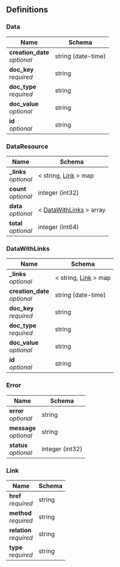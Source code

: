 
<a name="definitions"></a>
## Definitions

<a name="data"></a>
### Data

|Name|Schema|
|---|---|
|**creation_date**  <br>*optional*|string (date-time)|
|**doc_key**  <br>*required*|string|
|**doc_type**  <br>*required*|string|
|**doc_value**  <br>*optional*|string|
|**id**  <br>*optional*|string|


<a name="dataresource"></a>
### DataResource

|Name|Schema|
|---|---|
|**_links**  <br>*optional*|< string, [Link](#link) > map|
|**count**  <br>*optional*|integer (int32)|
|**data**  <br>*optional*|< [DataWithLinks](#datawithlinks) > array|
|**total**  <br>*optional*|integer (int64)|


<a name="datawithlinks"></a>
### DataWithLinks

|Name|Schema|
|---|---|
|**_links**  <br>*optional*|< string, [Link](#link) > map|
|**creation_date**  <br>*optional*|string (date-time)|
|**doc_key**  <br>*required*|string|
|**doc_type**  <br>*required*|string|
|**doc_value**  <br>*optional*|string|
|**id**  <br>*optional*|string|


<a name="error"></a>
### Error

|Name|Schema|
|---|---|
|**error**  <br>*optional*|string|
|**message**  <br>*optional*|string|
|**status**  <br>*optional*|integer (int32)|


<a name="link"></a>
### Link

|Name|Schema|
|---|---|
|**href**  <br>*required*|string|
|**method**  <br>*required*|string|
|**relation**  <br>*required*|string|
|**type**  <br>*required*|string|



